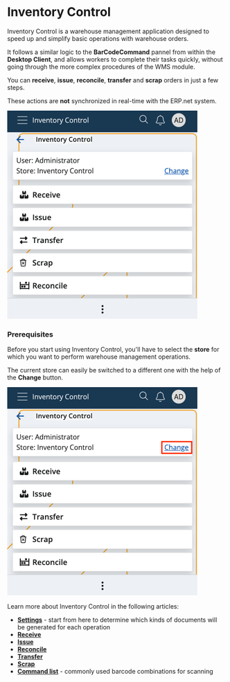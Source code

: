 # Inventory Control

Inventory Control is a warehouse management application designed to speed up and simplify basic operations with warehouse orders. 

It follows a similar logic to the **BarCodeCommand** pannel from within the **Desktop Client**, and allows workers to complete their tasks quickly, without going through the more complex procedures of the WMS module. 

You can **receive**, **issue**, **reconcile**, **transfer** and **scrap** orders in just a few steps. 

These actions are **not** synchronized in real-time with the ERP.net system.

![Inventory Control](pictures/inv_con.png)

### Prerequisites

Before you start using Inventory Control, you'll have to select the **store** for which you want to perform warehouse management operations.

The current store can easily be switched to a different one with the help of the **Change** button.

![Inventory Control](pictures/inventory-control_store.png)

Learn more about Inventory Control in the following articles:

* **[Settings](settings.md)** - start from here to determine which kinds of documents will be generated for each operation
*	**[Receive](receive.md)**
*	**[Issue](issue.md)**
*	**[Reconcile](reconcile.md)**
*	**[Transfer](transfer.md)**
*	**[Scrap](scrap.md)**
*	**[Command list](command-list.md)** - commonly used barcode combinations for scanning
